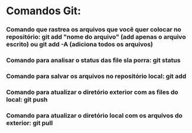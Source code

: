 # Comandos Git:
### Comando que rastrea os arquivos que você quer colocar no repositório: **git add "nome do arquivo"** (add apenas o arquivo escrito) ou **git add -A** (adiciona todos os arquivos)
### Comando para analisar o status das file sla porra: **git status**
### Comando para salvar os arquivos no repositório local: **git add**

### Comando para atualizar o diretório exterior com as files do local: **git push**
### Comando para atualizar o diretório local com os arquivos do exterior: **git pull**